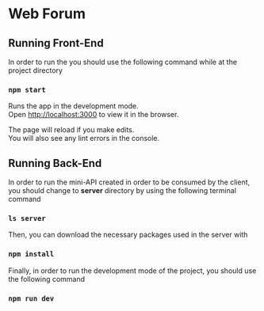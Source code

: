 # Web Forum

## Running Front-End
  In order to run the you should use the following command while at the project directory

### `npm start`

Runs the app in the development mode.\
Open [http://localhost:3000](http://localhost:3000) to view it in the browser.

The page will reload if you make edits.\
You will also see any lint errors in the console.

## Running Back-End
  In order to run the mini-API created in order to be consumed by the client, you should change to **server** directory by using the following terminal command

### `ls server`

Then, you can download the necessary packages used in the server with

### `npm install`

Finally, in order to run the development mode of the project, you should use the following command

### `npm run dev`

